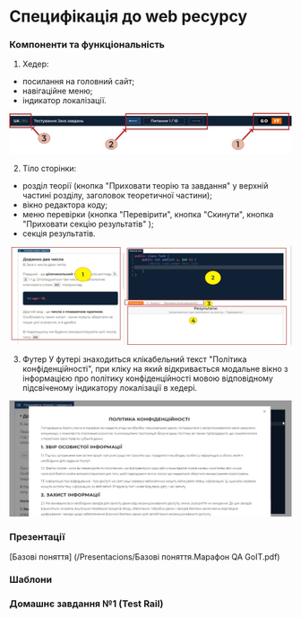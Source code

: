 # Специфікація до web ресурсу

### Компоненти та функціональність

1. Хедер:
- посилання на головний сайт;
- навігаційне меню;
- індикатор локалізації.

![Хедер](/Screenshots/scr1.jpeg "Хедер")

2. Тіло сторінки:
- розділ теорії (кнопка "Приховати теорію та завдання" у верхній частині розділу, заголовок теоретичної частини);
- вікно редактора коду;
- меню перевірки (кнопка "Перевірити", кнопка "Скинути", кнопка "Приховати секцію результатів" );
- секція результатів.

![Тіло сторінки](/Screenshots/scr3.jpeg "Тіло сторінки")

3. Футер
У футері знаходиться клікабельний текст "Політика конфіденційності", при кліку на який відкривається модальне вікно з інформацією про політику конфіденційності мовою відповідному підсвіченому індикатору локалізації в хедері.

![Футер](/Screenshots/scr14.jpeg "Футер")

### Презентації

[Базові поняття] (/Presentacions/Базові поняття.Марафон QA GoIT.pdf)

### Шаблони

### Домашнє завдання №1 (Test Rail)